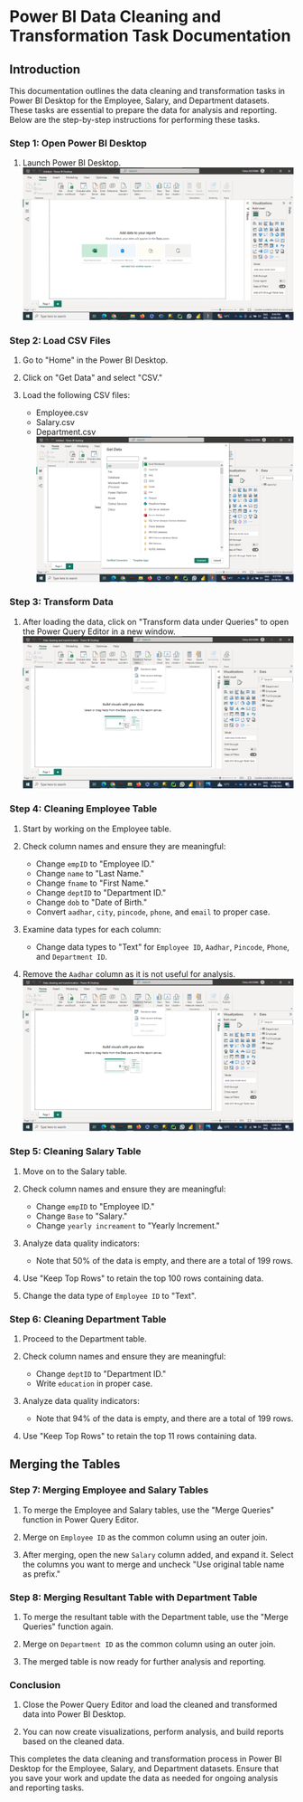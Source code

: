 # Power BI Data Cleaning and Transformation Task Documentation

## Introduction

This documentation outlines the data cleaning and transformation tasks in Power BI Desktop for the Employee, Salary, and Department datasets. These tasks are essential to prepare the data for analysis and reporting. Below are the step-by-step instructions for performing these tasks.

### Step 1: Open Power BI Desktop

1. Launch Power BI Desktop.
![](desktop.png)

### Step 2: Load CSV Files

1. Go to "Home" in the Power BI Desktop.

2. Click on "Get Data" and select "CSV."

3. Load the following CSV files: 
   - Employee.csv
   - Salary.csv
   - Department.csv
![](csv.png)
### Step 3: Transform Data

1. After loading the data, click on "Transform data under Queries" to open the Power Query Editor in a new window.
![image](pq.png)


### Step 4: Cleaning Employee Table

1. Start by working on the Employee table.

2. Check column names and ensure they are meaningful:
   - Change `empID` to "Employee ID."
   - Change `name` to "Last Name."
   - Change `fname` to "First Name."
   - Change `deptID` to "Department ID."
   - Change `dob` to "Date of Birth."
   - Convert `aadhar`, `city`, `pincode`, `phone`, and `email` to proper case.

3. Examine data types for each column:
   - Change data types to "Text" for `Employee ID`, `Aadhar`, `Pincode`, `Phone`, and `Department ID`.

4. Remove the `Aadhar` column as it is not useful for analysis.
![image](pq.png)


### Step 5: Cleaning Salary Table

1. Move on to the Salary table.

2. Check column names and ensure they are meaningful:
    - Change `empID` to "Employee ID."
    - Change `Base` to "Salary."
    - Change `yearly increament` to "Yearly Increment."

3. Analyze data quality indicators:
    - Note that 50% of the data is empty, and there are a total of 199 rows.

4. Use "Keep Top Rows" to retain the top 100 rows containing data.

5. Change the data type of `Employee ID` to "Text".


### Step 6: Cleaning Department Table

1. Proceed to the Department table.

2. Check column names and ensure they are meaningful:
    - Change `deptID` to "Department ID."
    - Write `education` in proper case.

3. Analyze data quality indicators:
    - Note that 94% of the data is empty, and there are a total of 199 rows.

4. Use "Keep Top Rows" to retain the top 11 rows containing data.

## Merging the Tables

### Step 7: Merging Employee and Salary Tables

1. To merge the Employee and Salary tables, use the "Merge Queries" function in Power Query Editor.

2. Merge on `Employee ID` as the common column using an outer join.

3. After merging, open the new `Salary` column added, and expand it. Select the columns you want to merge and uncheck "Use original table name as prefix."

### Step 8: Merging Resultant Table with Department Table

1. To merge the resultant table with the Department table, use the "Merge Queries" function again.

2. Merge on `Department ID` as the common column using an outer join.

3. The merged table is now ready for further analysis and reporting.

### Conclusion

1. Close the Power Query Editor and load the cleaned and transformed data into Power BI Desktop.

2. You can now create visualizations, perform analysis, and build reports based on the cleaned data.

This completes the data cleaning and transformation process in Power BI Desktop for the Employee, Salary, and Department datasets. Ensure that you save your work and update the data as needed for ongoing analysis and reporting tasks.
